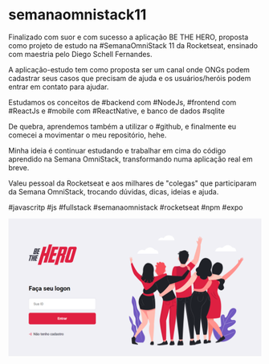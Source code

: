# semanaomnistack11

Finalizado com suor e com sucesso a aplicação BE THE HERO, proposta como projeto de estudo na #SemanaOmniStack 11 da Rocketseat, ensinado com maestria pelo Diego Schell Fernandes.

A aplicação-estudo tem como proposta ser um canal onde ONGs podem cadastrar seus casos que precisam de ajuda e os usuários/heróis podem entrar em contato para ajudar.

Estudamos os conceitos de #backend com #NodeJs, #frontend com #ReactJs e #mobile com #ReactNative, e banco de dados #sqlite

De quebra, aprendemos também a utilizar o #github, e finalmente eu comecei a movimentar o meu repositório, hehe.

Minha ideia é continuar estudando e trabalhar em cima do código aprendido na Semana OmniStack, transformando numa aplicação real em breve.

Valeu pessoal da Rocketseat e aos milhares de "colegas" que participaram da Semana OmniStack, trocando dúvidas, dicas, ideias e ajuda.

#javascritp #js #fullstack #semanaomnistack #rocketseat #npm #expo

![](bethehero.PNG)
